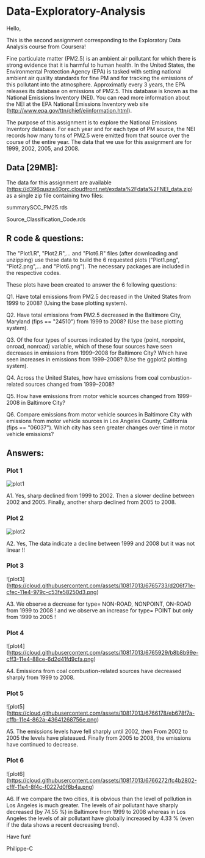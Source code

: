 # Data-Exploratory-Analysis
Hello,

This is the second assignment corresponding to the Exploratory Data Analysis course from Coursera!

Fine particulate matter (PM2.5) is an ambient air pollutant for which there is strong evidence that it is harmful to human health. In the United States, the Environmental Protection Agency (EPA) is tasked with setting national ambient air quality standards for fine PM and for tracking the emissions of this pollutant into the atmosphere. Approximatly every 3 years, the EPA releases its database on emissions of PM2.5. This database is known as the National Emissions Inventory (NEI). You can read more information about the NEI at the EPA National Emissions Inventory web site (http://www.epa.gov/ttn/chief/eiinformation.html).

The purpose of this assignment is to explore the National Emissions Inventory database. For each year and for each type of PM source, the NEI records how many tons of PM2.5 were emitted from that source over the course of the entire year. The data that we use for this assignment are for 1999, 2002, 2005, and 2008.

## Data [29MB]:

The data for this assignment are available (https://d396qusza40orc.cloudfront.net/exdata%2Fdata%2FNEI_data.zip) as a single zip file containing two files: 

summarySCC_PM25.rds

Source_Classification_Code.rds

## R code & questions:

The "Plot1.R", "Plot2.R",... and "Plot6.R"  files (after downloading and unzipping) use these data to build the 6 requested plots ("Plot1.png", "Plot2.png",... and "Plot6.png"). The necessary packages are included in the respective codes.

These plots have been created to answer the 6 following questions:

Q1. Have total emissions from PM2.5 decreased in the United States from 1999 to 2008? (Using the base plotting system).

Q2. Have total emissions from PM2.5 decreased in the Baltimore City, Maryland (fips == "24510") from 1999 to 2008? (Use the base plotting system).

Q3. Of the four types of sources indicated by the type (point, nonpoint, onroad, nonroad) variable, which of these four sources have seen decreases in emissions from 1999–2008 for Baltimore City? Which have seen increases in emissions from 1999–2008? (Use the ggplot2 plotting system).

Q4. Across the United States, how have emissions from coal combustion-related sources changed from 1999–2008?

Q5. How have emissions from motor vehicle sources changed from 1999–2008 in Baltimore City?

Q6. Compare emissions from motor vehicle sources in Baltimore City with emissions from motor vehicle sources in Los Angeles County, California (fips == "06037"). Which city has seen greater changes over time in motor vehicle emissions?

## Answers:

### Plot 1
![plot1](https://cloud.githubusercontent.com/assets/10817013/6765700/b4d775de-cfeb-11e4-9645-5fa610940b3a.png)

A1. Yes,  sharp declined from 1999 to 2002. Then a slower decline between 2002 and 2005. Finally, another sharp declined from 2005 to 2008.

### Plot 2
![plot2](https://cloud.githubusercontent.com/assets/10817013/6765905/c2ebfaf8-cff2-11e4-8f47-7ef0ce2c3b1c.png)

A2. Yes, The data indicate a decline between 1999 and 2008 but it was not linear !! 

### Plot 3
![plot3] (https://cloud.githubusercontent.com/assets/10817013/6765733/d206f71e-cfec-11e4-979c-c53fe58250d3.png)

A3. We observe a decrease for type= NON-ROAD, NONPOINT, ON-ROAD from 1999 to 2008 ! and we observe an increase for type= POINT but only from 1999 to 2005 !

### Plot 4
![plot4] (https://cloud.githubusercontent.com/assets/10817013/6765929/b8b8b99e-cff3-11e4-88ce-6d2d41fd9cfa.png)

A4. Emissions from coal combustion-related sources have decreased sharply from 1999 to 2008.

### Plot 5
![plot5] (https://cloud.githubusercontent.com/assets/10817013/6766178/eb678f7a-cffb-11e4-862a-43641268756e.png)

A5. The  emissions levels have fell sharply until 2002, then From 2002 to 2005 the levels have plateaued. Finally from 2005 to 2008, the emissions have continued to decrease.

### Plot 6
![plot6] (https://cloud.githubusercontent.com/assets/10817013/6766272/fc4b2802-cfff-11e4-8f4c-f0227d0f6b4a.png)

A6. If we compare the two cities, it is obvious than the level of pollution in Los Angeles is much greater. The levels of air pollutant have sharply decreased (by 74.55 %) in Baltimore from 1999 to 2008 whereas in Los Angeles the levels of air pollutant have globally increased by 4.33 % (even if the data shows a recent decreasing trend).


Have fun!

Philippe-C


